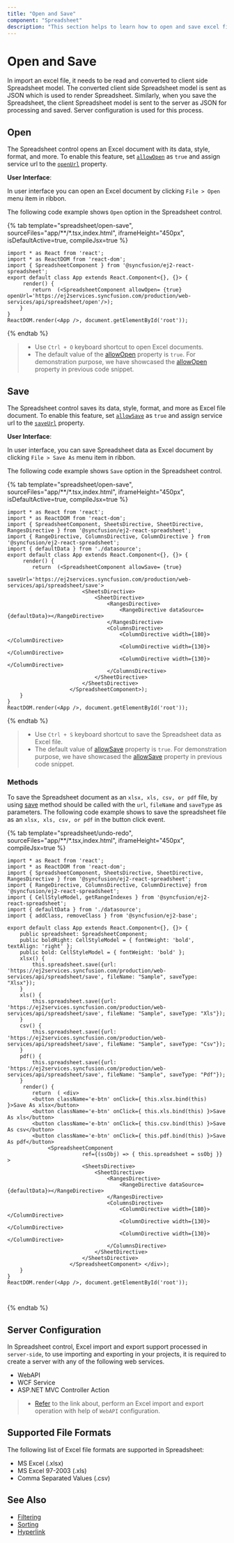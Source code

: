 ```yaml
---
title: "Open and Save"
component: "Spreadsheet"
description: "This section helps to learn how to open and save excel file in Spreadsheet control"
---
```


# Open and Save

In import an excel file, it needs to be read and converted to client side Spreadsheet model. The converted client side Spreadsheet model is sent as JSON which is used to render Spreadsheet. Similarly, when you save the Spreadsheet, the client Spreadsheet model is sent to the server as JSON for processing and saved. Server configuration is used for this process.

## Open

The Spreadsheet control opens an Excel document with its data, style, format, and more. To enable this feature, set [`allowOpen`](../api/spreadsheet/#allowopen) as `true` and assign service url to the [`openUrl`](../api/spreadsheet/#openurl) property.

**User Interface**:

In user interface you can open an Excel document by clicking `File > Open` menu item in ribbon.

The following code example shows `Open` option in the Spreadsheet control.

{% tab template="spreadsheet/open-save", sourceFiles="app/**/*.tsx,index.html", iframeHeight="450px", isDefaultActive=true, compileJsx=true %}

```tsx
import * as React from 'react';
import * as ReactDOM from 'react-dom';
import { SpreadsheetComponent } from '@syncfusion/ej2-react-spreadsheet';
export default class App extends React.Component<{}, {}> {
     render() {
        return  (<SpreadsheetComponent allowOpen= {true} openUrl='https://ej2services.syncfusion.com/production/web-services/api/spreadsheet/open'/>);
    }
}
ReactDOM.render(<App />, document.getElementById('root'));
```

{% endtab %}

> * Use `Ctrl + O` keyboard shortcut to open Excel documents.
> * The default value of the [allowOpen](../api/spreadsheet/#allowopen) property is `true`. For demonstration purpose, we have showcased the [allowOpen](../api/spreadsheet/#allowopen) property in previous code snippet.

## Save

The Spreadsheet control saves its data, style, format, and more as Excel file document. To enable this feature, set [`allowSave`](../api/spreadsheet/#allowsave) as `true` and assign service url to the [`saveUrl`](../api/spreadsheet/#saveurl) property.

**User Interface**:

In user interface, you can save Spreadsheet data as Excel document by clicking `File > Save As` menu item in ribbon.

The following code example shows `Save` option in the Spreadsheet control.

{% tab template="spreadsheet/open-save", sourceFiles="app/**/*.tsx,index.html", iframeHeight="450px", isDefaultActive=true, compileJsx=true %}

```tsx
import * as React from 'react';
import * as ReactDOM from 'react-dom';
import { SpreadsheetComponent, SheetsDirective, SheetDirective, RangesDirective } from '@syncfusion/ej2-react-spreadsheet';
import { RangeDirective, ColumnsDirective, ColumnDirective } from '@syncfusion/ej2-react-spreadsheet';
import { defaultData } from './datasource';
export default class App extends React.Component<{}, {}> {
     render() {
        return  (<SpreadsheetComponent allowSave= {true}
                        saveUrl='https://ej2services.syncfusion.com/production/web-services/api/spreadsheet/save'>
                        <SheetsDirective>
                            <SheetDirective>
                                <RangesDirective>
                                    <RangeDirective dataSource={defaultData}></RangeDirective>
                                </RangesDirective>
                                <ColumnsDirective>
                                    <ColumnDirective width={180}></ColumnDirective>
                                    <ColumnDirective width={130}></ColumnDirective>
                                    <ColumnDirective width={130}></ColumnDirective>
                                </ColumnsDirective>
                            </SheetDirective>
                        </SheetsDirective>
                    </SpreadsheetComponent>);
    }
}
ReactDOM.render(<App />, document.getElementById('root'));
```

{% endtab %}

> * Use `Ctrl + S` keyboard shortcut to save the Spreadsheet data as Excel file.
> * The default value of [allowSave](../api/spreadsheet/#allowsave) property is `true`. For demonstration purpose, we have showcased the [allowSave](../api/spreadsheet/#allowsave) property in previous code snippet.

### Methods

To save the Spreadsheet document as an `xlsx, xls, csv, or pdf` file, by using [save](../api/spreadsheet/#save) method should be called with the `url`, `fileName` and `saveType` as parameters. The following code example shows to save the spreadsheet file as an `xlsx, xls, csv, or pdf` in the button click event.

{% tab template="spreadsheet/undo-redo", sourceFiles="app/**/*.tsx,index.html", iframeHeight="450px", compileJsx=true %}

```tsx
import * as React from 'react';
import * as ReactDOM from 'react-dom';
import { SpreadsheetComponent, SheetsDirective, SheetDirective, RangesDirective } from '@syncfusion/ej2-react-spreadsheet';
import { RangeDirective, ColumnsDirective, ColumnDirective} from '@syncfusion/ej2-react-spreadsheet';
import { CellStyleModel, getRangeIndexes } from '@syncfusion/ej2-react-spreadsheet';
import { defaultData } from './datasource';
import { addClass, removeClass } from '@syncfusion/ej2-base';

export default class App extends React.Component<{}, {}> {
    public spreadsheet: SpreadsheetComponent;
    public boldRight: CellStyleModel = { fontWeight: 'bold', textAlign: 'right' };
    public bold: CellStyleModel = { fontWeight: 'bold' };
    xlsx() {
        this.spreadsheet.save({url: 'https://ej2services.syncfusion.com/production/web-services/api/spreadsheet/save', fileName: "Sample", saveType: "Xlsx"});
    }
    xls() {
        this.spreadsheet.save({url: 'https://ej2services.syncfusion.com/production/web-services/api/spreadsheet/save', fileName: "Sample", saveType: "Xls"});
    }
    csv() {
        this.spreadsheet.save({url: 'https://ej2services.syncfusion.com/production/web-services/api/spreadsheet/save', fileName: "Sample", saveType: "Csv"});
    }
    pdf() {
        this.spreadsheet.save({url: 'https://ej2services.syncfusion.com/production/web-services/api/spreadsheet/save', fileName: "Sample", saveType: "Pdf"});
    }
     render() {
        return  ( <div>
        <button className='e-btn' onClick={ this.xlsx.bind(this) }>Save As xlsx</button>
        <button className='e-btn' onClick={ this.xls.bind(this) }>Save As xls</button>
        <button className='e-btn' onClick={ this.csv.bind(this) }>Save As csv</button>
        <button className='e-btn' onClick={ this.pdf.bind(this) }>Save As pdf</button>
             <SpreadsheetComponent
                        ref={(ssObj) => { this.spreadsheet = ssObj }} >
                        <SheetsDirective>
                            <SheetDirective>
                                <RangesDirective>
                                    <RangeDirective dataSource={defaultData}></RangeDirective>
                                </RangesDirective>
                                <ColumnsDirective>
                                    <ColumnDirective width={180}></ColumnDirective>
                                    <ColumnDirective width={130}></ColumnDirective>
                                    <ColumnDirective width={130}></ColumnDirective>
                                </ColumnsDirective>
                            </SheetDirective>
                        </SheetsDirective>
                    </SpreadsheetComponent> </div>);
    }
}
ReactDOM.render(<App />, document.getElementById('root'));



```

{% endtab %}

## Server Configuration

In Spreadsheet control, Excel import and export support processed in `server-side`, to use importing and exporting in your projects, it is required to create a server with any of the following web services.

* WebAPI
* WCF Service
* ASP.NET MVC Controller Action

> * [Refer](../api/spreadsheet/#allowsave) to the link about, perform an Excel import and export operation with help of `WebAPI` configuration.

## Supported File Formats

The following list of Excel file formats are supported in Spreadsheet:

* MS Excel (.xlsx)
* MS Excel 97-2003 (.xls)
* Comma Separated Values (.csv)

## See Also

* [Filtering](./filter)
* [Sorting](./sort)
* [Hyperlink](./link)